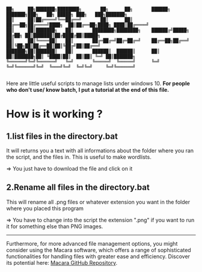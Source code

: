 ```
██╗     ██╗███████╗████████╗       ██╗      ██╗       ██████╗ ███████╗███╗   ██╗ █████╗ ███╗   ███╗███████╗
██║     ██║██╔════╝╚══██╔══╝       ██║      ██║       ██╔══██╗██╔════╝████╗  ██║██╔══██╗████╗ ████║██╔════╝
██║     ██║███████╗   ██║       ████████╗████████╗    ██████╔╝█████╗  ██╔██╗ ██║███████║██╔████╔██║█████╗  
██║     ██║╚════██║   ██║       ██╔═██╔═╝██╔═██╔═╝    ██╔══██╗██╔══╝  ██║╚██╗██║██╔══██║██║╚██╔╝██║██╔══╝  
███████╗██║███████║   ██║       ██████║  ██████║      ██║  ██║███████╗██║ ╚████║██║  ██║██║ ╚═╝ ██║███████╗
╚══════╝╚═╝╚══════╝   ╚═╝       ╚═════╝  ╚═════╝      ╚═╝  ╚═╝╚══════╝╚═╝  ╚═══╝╚═╝  ╚═╝╚═╝     ╚═╝╚══════╝
                                                                                                                                                           
```
Here are little useful scripts to manage lists under windows 10.
**For people who don't use/ know batch, I put a tutorial at the end of this file.**

# How is it working ?

## 1.list files in the directory.bat

It will returns you a text with all informations about the folder where you ran the script, and the files in.
This is useful to make wordlists.

=> You just have to download the file and click on it

## 2.Rename all files in the directory.bat

This will rename all .png files or whatever extension you want in the folder where you placed this program

=> You have to change into the script the extension ".png" if you want to run it for something else than PNG images.


---

Furthermore, for more advanced file management options, you might consider using the Macara software, which offers a range of sophisticated functionalities for handling files with greater ease and efficiency. Discover its potential here: [Macara GitHub Repository](https://github.com/SECRET-GUEST/Macara).
